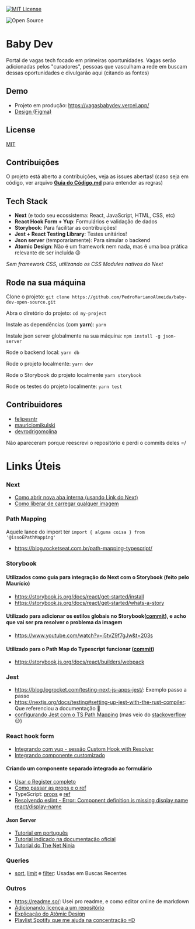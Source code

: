 [![MIT License](https://img.shields.io/badge/License-MIT-green.svg)](https://choosealicense.com/licenses/mit/)

![Open Source](https://img.shields.io/badge/Open%20Source-Contribua%20%F0%9F%98%8E-yellowgreen)

# Baby Dev

Portal de vagas tech focado em primeiras oportunidades. Vagas serão adicionadas pelos "curadores", pessoas que vasculham a rede em buscam dessas oportunidades e divulgarão aqui (citando as fontes)

## Demo

- Projeto em produção: <https://vagasbabydev.vercel.app/>
- [Design (Figma)](https://www.figma.com/file/mcsd2v0thC57nfBPxt1VAM/Baby-Dev?node-id=12%3A230)

## License

[MIT](https://choosealicense.com/licenses/mit/)

## Contribuições

O projeto está aberto a contribuições, veja as issues abertas!
(caso seja em código, ver arquivo [**Guia do Código.md**](https://github.com/PedroMarianoAlmeida/baby-dev-open-source/blob/main/Guia%20do%20C%C3%B3digo.md) para entender as regras)

## Tech Stack

- **Next** (e todo seu ecossistema: React, JavaScript, HTML, CSS, etc)
- **React Hook Form + Yup**: Formulários e validação de dados
- **Storybook**: Para facilitar as contribuições!
- **Jest + React Testing Library**: Testes unitários!
- **Json server** (temporariamente): Para simular o backend
- **Atomic Design**: Não é um framework nem nada, mas é uma boa prática relevante de ser incluída 😉

_Sem framework CSS, utilizando os CSS Modules nativos do Next_

## Rode na sua máquina

Clone o projeto: `git clone https://github.com/PedroMarianoAlmeida/baby-dev-open-source.git`

Abra o diretório do projeto: `cd my-project`

Instale as dependências (com **yarn**): `yarn`

Instale json server globalmente na sua máquina: `npm install -g json-server`

Rode o backend local: `yarn db`

Rode o projeto localmente: `yarn dev`

Rode o Storybook do projeto localmente `yarn storybook`

Rode os testes do projeto localmente: `yarn test`

## Contribuidores

- [felipesntr](https://github.com/felipesntr)
- [mauriciomikulski](https://github.com/mauriciomikulski)
- [devrodrigomolina](https://github.com/devrodrigomolina)

Não apareceram porque reescrevi o repositório e perdi o commits deles =/

# Links Úteis

### Next

- [Como abrir nova aba interna (usando Link do Next)](https://stackoverflow.com/a/71029662/12828114)
- [Como liberar de carregar qualquer imagem](https://stackoverflow.com/a/73951135/12828114)

### Path Mapping

Aquele lance do import ter `import { alguma coisa } from '@issoÉPathMapping'`

- <https://blog.rocketseat.com.br/path-mapping-typescript/>

### Storybook

#### Utilizados como guia para integração do Next com o Storybook (feito pelo Maurício)

- <https://storybook.js.org/docs/react/get-started/install>
- <https://storybook.js.org/docs/react/get-started/whats-a-story>

#### Utilizado para adicionar os estilos globais no Storybook([commit](https://github.com/PedroMarianoAlmeida/baby-dev-open-source/commit/8c7fc82b060510dc65500059ab2bf56863a3fe1d#diff-98b614e1838b171ee71c04450a8f1a562753193fb7d4f53a4de8b9b5a7e980ee)), e acho que vai ser pra resolver o problema da imagem

- <https://www.youtube.com/watch?v=i5tvZ9f7gJw&t=203s>

#### Utilizado para o Path Map do Typescript funcionar ([commit](https://github.com/PedroMarianoAlmeida/baby-dev-open-source/commit/29124a2a1ededd8194d412e9dd88b6525af5c968))

- <https://storybook.js.org/docs/react/builders/webpack>

### Jest

- <https://blog.logrocket.com/testing-next-js-apps-jest/>: Exemplo passo a passo
- <https://nextjs.org/docs/testing#setting-up-jest-with-the-rust-compiler>: Que referenciou a documentação 🤡
- [configurando Jest com o TS Path Mapping](https://jestjs.io/docs/configuration#modulenamemapper-objectstring-string--arraystring) (mas veio do [stackoverflow](https://stackoverflow.com/questions/52860868/typescript-paths-not-resolving-when-running-jest) 😉)

### React hook form

- [Integrando com yup - sessão Custom Hook with Resolver](https://react-hook-form.com/advanced-usage)
- [Integrando componente customizado](https://react-hook-form.com/api/usecontroller/controller)

#### Criando um componente separado integrado ao formulário

- [Usar o Register completo](https://react-hook-form.com/api/useform/register/)
- [Como passar as props e o ref](https://reactjs.org/docs/forwarding-refs.html)
- TypeScript: [props](https://dev.to/giselamd/creating-a-react-input-component-in-typescript-hai) e [ref](https://stackoverflow.com/questions/33796267/how-to-use-refs-in-react-with-typescript)
- [Resolvendo eslint - Error: Component definition is missing display name react/display-name](https://stackoverflow.com/a/43356103/12828114)

#### Json Server

- [Tutorial em português](https://www.fabricadecodigo.com/json-server/)
- [Tutorial indicado na documentação oficial](https://egghead.io/lessons/nodejs-creating-demo-apis-with-json-server)
- [Tutorial do The Net Ninja](https://www.youtube.com/playlist?list=PL4cUxeGkcC9i2v2ZqJgydXIcRq_ZizIdD)

### Queries

- [sort](https://www.npmjs.com/package/json-server#sort), [limit](https://www.npmjs.com/package/json-server#slice) e [filter](https://www.npmjs.com/package/json-server#filter): Usadas em Buscas Recentes

### Outros

- <https://readme.so/>: Usei pro readme, e como editor online de markdown
- [Adicionando licença a um repositório](https://docs.github.com/en/communities/setting-up-your-project-for-healthy-contributions/adding-a-license-to-a-repository)
- [Explicação do Atômic Design](https://www.youtube.com/watch?v=XGPRyL7TXsk&t=159s)
- [Playlist Spotify que me ajuda na concentração =D](https://open.spotify.com/playlist/5O0m5JxHVsyBWTYW5yuR12)
